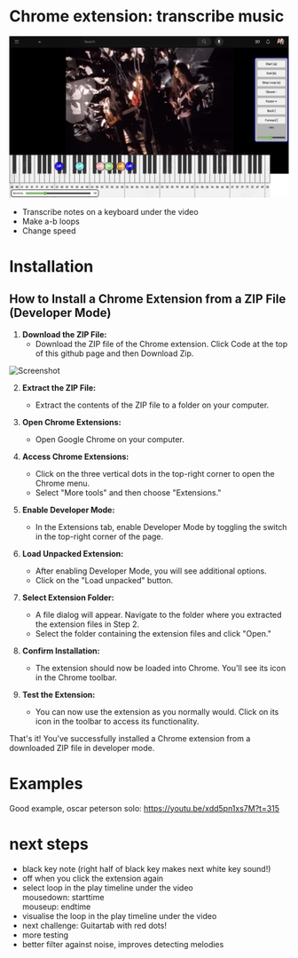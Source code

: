 # Chrome extension: transcribe music

![Screenshot](assets/screenshot2.png)

- Transcribe notes on a keyboard under the video 
- Make a-b loops
- Change speed

# Installation

## How to Install a Chrome Extension from a ZIP File (Developer Mode)

1. **Download the ZIP File:**
   - Download the ZIP file of the Chrome extension. Click Code at the top of this github page and then Download Zip.

![Screenshot](assets/installation.png)

2. **Extract the ZIP File:**
   - Extract the contents of the ZIP file to a folder on your computer.

3. **Open Chrome Extensions:**
   - Open Google Chrome on your computer.

4. **Access Chrome Extensions:**
   - Click on the three vertical dots in the top-right corner to open the Chrome menu.
   - Select "More tools" and then choose "Extensions."

5. **Enable Developer Mode:**
   - In the Extensions tab, enable Developer Mode by toggling the switch in the top-right corner of the page.

6. **Load Unpacked Extension:**
   - After enabling Developer Mode, you will see additional options.
   - Click on the "Load unpacked" button.

7. **Select Extension Folder:**
   - A file dialog will appear. Navigate to the folder where you extracted the extension files in Step 2.
   - Select the folder containing the extension files and click "Open."

8. **Confirm Installation:**
   - The extension should now be loaded into Chrome. You'll see its icon in the Chrome toolbar.

9. **Test the Extension:**
   - You can now use the extension as you normally would. Click on its icon in the toolbar to access its functionality.

That's it! You've successfully installed a Chrome extension from a downloaded ZIP file in developer mode.

# Examples

Good example, oscar peterson solo:
https://youtu.be/xdd5pn1xs7M?t=315

# next steps

- black key note (right half of black key makes next white key sound!)
- off when you click the extension again
- select loop in the play timeline under the video  
mousedown: starttime  
mouseup: endtime  
- visualise the loop in the play timeline under the video  
- next challenge: Guitartab with red dots!
- more testing  
- better filter against noise, improves detecting melodies